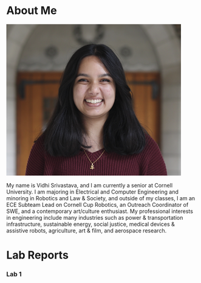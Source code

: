 
# About Me
![alt text](https://github.com/vs356/fastrobots/blob/main/CCRT%202024%20Cropped.png "CCRT 24 Headshot")

My name is Vidhi Srivastava, and I am currently a senior at Cornell University. I am majoring in Electrical and Computer Engineering and minoring in Robotics and Law & Society, and outside of my classes, I am an ECE Subteam Lead on Cornell Cup Robotics, an Outreach Coordinator of SWE, and a contemporary art/culture enthusiast. My professional interests in engineering include many industries such as power & transportation infrastructure, sustainable energy, social justice, medical devices & assistive robots, agriculture, art & film, and aerospace research.

# Lab Reports
### Lab 1

